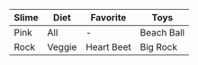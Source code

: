 | Slime | Diet | Favorite | Toys |
| --- | --- | --- | --- |
| Pink | All | - | Beach Ball |
| Rock | Veggie | Heart Beet | Big Rock |
